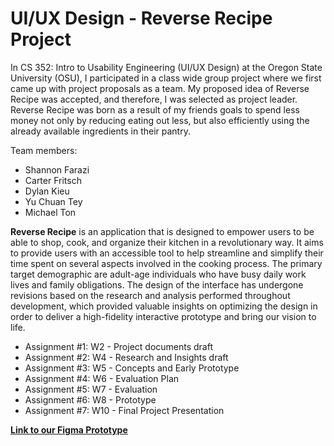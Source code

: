 # UI/UX Design - Reverse Recipe Project

In CS 352: Intro to Usability Engineering (UI/UX Design) at the Oregon State University (OSU), I participated in a class wide group project where we first came up with project proposals as a team. 
My proposed idea of Reverse Recipe was accepted, and therefore, I was selected as project leader.
Reverse Recipe was born as a result of my friends goals to spend less money not only by reducing eating out less, but also efficiently using the already available ingredients in their pantry. 

Team members:

* Shannon Farazi
* Carter Fritsch
* Dylan Kieu
* Yu Chuan Tey
* Michael Ton

**Reverse Recipe** is an application that is designed to empower users to be able to shop, cook, and organize their kitchen in a revolutionary way. It aims to provide users with an accessible tool to 
help streamline and simplify their time spent on several aspects involved in the cooking process. The primary target demographic are adult-age individuals who have busy daily work lives and family 
obligations. The design of the interface has undergone revisions based on the research and analysis performed throughout development, which provided valuable insights on optimizing the design in order 
to deliver a high-fidelity interactive prototype and bring our vision to life. 


* Assignment #1: W2 - Project documents draft
* Assignment #2: W4 - Research and Insights draft
* Assignment #3: W5 - Concepts and Early Prototype
* Assignment #4: W6 - Evaluation Plan
* Assignment #5: W7 - Evaluation
* Assignment #6: W8 - Prototype
* Assignment #7: W10 - Final Project Presentation 

**[Link to our Figma Prototype](https://www.figma.com/proto/qJ8IpF9D2uCxRwrS5ZZ8Xe/Reverse-Recipe-(UI%2FUX-Design)?node-id=317%3A2928&viewport=742%2C301%2C0.12101712822914124&scaling=scale-down)**


